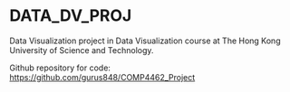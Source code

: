 # DATA_DV_PROJ

Data Visualization project in Data Visualization course at The Hong Kong University of Science and Technology.

Github repository for code: https://github.com/gurus848/COMP4462_Project
